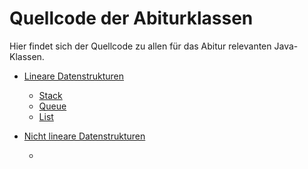 # Quellcode der Abiturklassen

Hier findet sich der Quellcode zu allen für das Abitur relevanten Java-Klassen.

- [Lineare Datenstrukturen](Lineare%20Datenstrukturen/)
    - [Stack](Lineare%20Datenstrukturen/Stack.java) 
    - [Queue](Lineare%20Datenstrukturen/Queue.java)
    - [List](Lineare%20Datenstrukturen/List.java)

- [Nicht lineare Datenstrukturen](Nicht%20lineare%20Datenstrukturen/)
    - []()